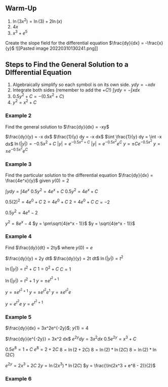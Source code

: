 ## Warm-Up
1) $\ln(3x^2) = \ln(3) + 2\ln(x)$
2) $4x$
3) $x^3 + e^5$


Create the slope field for the differential equation $\frac{dy}{dx} = -\frac{x}{y}$
![[Pasted image 20220310130241.png]]

## Steps to Find the General Solution to a DIfferential Equation

1) Algebraically simplify so each symbol is on its own side. $y dy = -x dx$
2) Integrate both sides (remember to add the $+C$!) $\int y dy = -\int x dx$
3) $0.5y^2 + C = -(0.5x^2 + C)$
4) $y^2 = x^2 + C$

### Example 2

Find the general solution to $\frac{dy}{dx} = -xy$

$\frac{dy}{y} = -x dx$
$\frac{1}{y} dy = -x dx$
$\int \frac{1}{y} dy = \int -x dx$
$\ln(|y|) = -0.5x^2 + C$
$|y| = e^{-0.5x^2 + C}$
$|y| = e^{-0.5x^2}e^C$
$y = \pm Ce^{-0.5x^2}$
$y = \pm e^{-0.5x^2}e^C$

### Example 3

Find the particular solution to the differential equation $\frac{dy}{dx} = \frac{4e^x}{y}$ given $y(0) = 2$

$\int y dy = \int 4e^x$
$0.5y^2 = 4e^x + C$
$0.5y^2 = 4e^x + C$

$0.5(2)^2 = 4e^{0} + C$
$2 = 4e^{0} + C$
$2 = 4e^{0} + C$
$C = -2$

$0.5y^2 = 4e^x - 2$

$y^2 = 8e^x - 4$
$y = \pm\sqrt{4(e^x - 1)}$
$y = \sqrt{4(e^x - 1)}$

### Example 4

Find $\frac{dy}{dt} = 2ty$ where $y(0) = e$


$\frac{dy}{y} = 2y dt$
$\frac{dy}{y} = 2t dt$
$\ln(|y|) = t^2$

$\ln(|y|) = t^2 + C$
$1 = 0^2 + C$
$C = 1$

$\ln(|y|) = t^2 + 1$
$y = \pm e^{t^2 + 1}$

$y = \pm e^{t^2 + 1}$
$y = \pm e^{t^2}e^1$
$y = \pm e^{t^2}e$

$y = e^{t^2}e$
$y = e^{t^2+1}$

### Example 5

$\frac{dy}{dx} = 3x^2e^{-2y}$; $y(1) = 4$

$\frac{dy}{e^{-2y}} = 3x^2 dx$
$e^{2y} dy = 3x^2 dx$
$0.5e^{2y} = x^3 + C$

$0.5e^{8} = 1 + C$
$e^{8} = 2 + 2C$
$8 = \ln(2 + 2C)$
$8 = \ln(2) * \ln(2C)$
$8 = \ln(2) * \ln(2C)$

$e^{2y} = 2x^3 + 2C$
$2y = \ln(2x^3) * \ln(2C)$
$y = \frac{\ln(2x^3 + e^8 - 2)}{2}$

### Example 6





